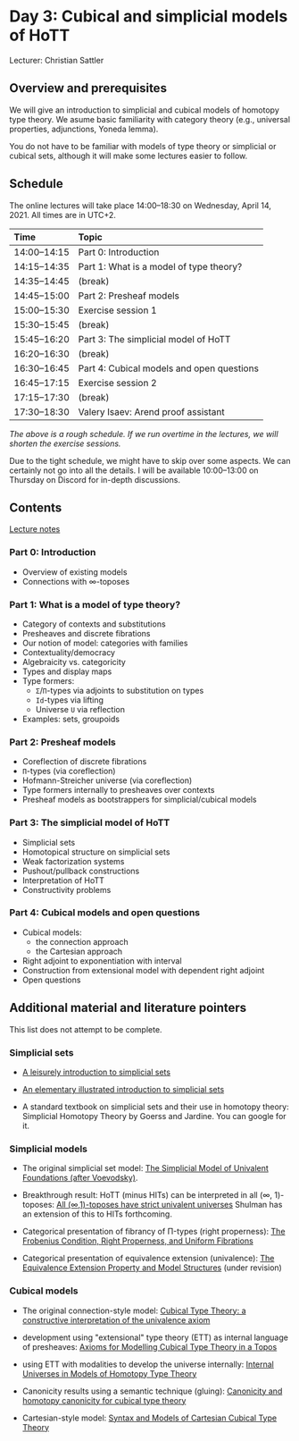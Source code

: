# Day 3: Cubical and simplicial models of HoTT

Lecturer: Christian Sattler

## Overview and prerequisites

We will give an introduction to simplicial and cubical models of homotopy type theory.
We asume basic familiarity with category theory (e.g., universal properties, adjunctions, Yoneda lemma).

You do not have to be familiar with models of type theory or simplicial or cubical sets, although it will make some lectures easier to follow.

## Schedule

The online lectures will take place 14:00–18:30 on Wednesday, April 14, 2021.
All times are in UTC+2.

| Time        | Topic                                                |
|:------------|:-----------------------------------------------------|
| 14:00–14:15 | Part 0: Introduction                                 |
| 14:15–14:35 | Part 1: What is a model of type theory?              |
| 14:35–14:45 | (break)                                              |
| 14:45–15:00 | Part 2: Presheaf models                              |
| 15:00–15:30 | Exercise session 1                                   |
| 15:30–15:45 | (break)                                              |
| 15:45–16:20 | Part 3: The simplicial model of HoTT                 |
| 16:20–16:30 | (break)                                              |
| 16:30–16:45 | Part 4: Cubical models and open questions            |
| 16:45–17:15 | Exercise session 2                                   |
| 17:15–17:30 | (break)                                              |
| 17:30–18:30 | Valery Isaev: Arend proof assistant                  |

*The above is a rough schedule. If we run overtime in the lectures, we will shorten the exercise sessions.*

Due to the tight schedule, we might have to skip over some aspects.
We can certainly not go into all the details.
I will be available 10:00–13:00 on Thursday on Discord for in-depth discussions.

## Contents

[Lecture notes](notes-start.pdf)

### Part 0: Introduction

* Overview of existing models
* Connections with ∞-toposes

### Part 1: What is a model of type theory?

* Category of contexts and substitutions
* Presheaves and discrete fibrations
* Our notion of model: categories with families
* Contextuality/democracy
* Algebraicity vs. categoricity
* Types and display maps
* Type formers:
  - `Σ`/`Π`-types via adjoints to substitution on types
  - `Id`-types via lifting
  - Universe `U` via reflection
* Examples: sets, groupoids

### Part 2: Presheaf models

* Coreflection of discrete fibrations
* `Π`-types (via coreflection)
* Hofmann-Streicher universe (via coreflection)
* Type formers internally to presheaves over contexts
* Presheaf models as bootstrappers for simplicial/cubical models

### Part 3: The simplicial model of HoTT

* Simplicial sets
* Homotopical structure on simplicial sets
* Weak factorization systems
* Pushout/pullback constructions
* Interpretation of HoTT
* Constructivity problems

### Part 4: Cubical models and open questions

* Cubical models:
  - the connection approach
  - the Cartesian approach
* Right adjoint to exponentiation with interval
* Construction from extensional model with dependent right adjoint
* Open questions

## Additional material and literature pointers

This list does not attempt to be complete.

### Simplicial sets

* [A leisurely introduction to simplicial sets](http://www.math.jhu.edu/~eriehl/ssets.pdf)

* [An elementary illustrated introduction to simplicial sets](https://arxiv.org/abs/0809.4221)

* A standard textbook on simplicial sets and their use in homotopy theory: Simplicial Homotopy Theory by Goerss and Jardine.
  You can google for it.

### Simplicial models

* The original simplicial set model: [The Simplicial Model of Univalent Foundations (after Voevodsky)](https://arxiv.org/abs/1211.2851).

* Breakthrough result: HoTT (minus HITs) can be interpreted in all (∞, 1)-toposes: [All (∞,1)-toposes have strict univalent universes](https://arxiv.org/abs/1904.07004)
  Shulman has an extension of this to HITs forthcoming.

* Categorical presentation of fibrancy of Π-types (right properness): [The Frobenius Condition, Right Properness, and Uniform Fibrations](https://arxiv.org/abs/1510.00669)

* Categorical presentation of equivalence extension (univalence): [The Equivalence Extension Property and Model Structures](https://arxiv.org/abs/1704.06911) (under revision)

### Cubical models

* The original connection-style model: [Cubical Type Theory: a constructive interpretation of the univalence axiom](https://arxiv.org/abs/1611.02108)

* development using "extensional" type theory (ETT) as internal language of presheaves: [Axioms for Modelling Cubical Type Theory in a Topos](https://arxiv.org/abs/1712.04864)

* using ETT with modalities to develop the universe internally: [Internal Universes in Models of Homotopy Type Theory](https://arxiv.org/abs/1801.07664)

* Canonicity results using a semantic technique (gluing): [Canonicity and homotopy canonicity for cubical type theory](https://arxiv.org/abs/1902.06572)

* Cartesian-style model: [Syntax and Models of Cartesian Cubical Type Theory](http://www.cs.cmu.edu/~./cangiuli/papers/abcfhl.pdf)
